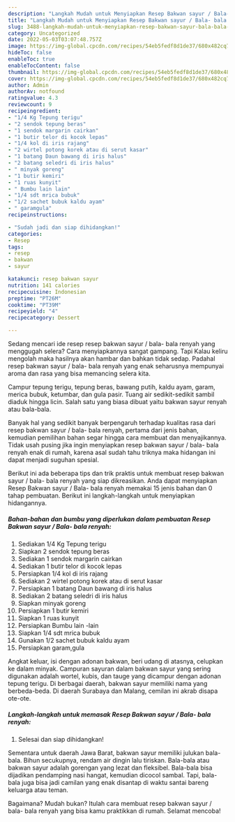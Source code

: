 ```yaml
---
description: "Langkah Mudah untuk Menyiapkan Resep Bakwan sayur / Bala- bala renyah yang Enak Banget, Buat Buka Puasa Enak"
title: "Langkah Mudah untuk Menyiapkan Resep Bakwan sayur / Bala- bala renyah yang Enak Banget, Buat Buka Puasa Enak"
slug: 3488-langkah-mudah-untuk-menyiapkan-resep-bakwan-sayur-bala-bala-renyah-yang-enak-banget-buat-buka-puasa-enak
category: Uncategorized
date: 2022-05-03T03:07:48.757Z
image: https://img-global.cpcdn.com/recipes/54eb5fedf8d1de37/680x482cq70/resep-bakwan-sayur-bala-bala-renyah-foto-resep-utama.jpg
hideToc: false
enableToc: true
enableTocContent: false
thumbnail: https://img-global.cpcdn.com/recipes/54eb5fedf8d1de37/680x482cq70/resep-bakwan-sayur-bala-bala-renyah-foto-resep-utama.jpg
cover: https://img-global.cpcdn.com/recipes/54eb5fedf8d1de37/680x482cq70/resep-bakwan-sayur-bala-bala-renyah-foto-resep-utama.jpg
author: Admin
authorAv: notfound
ratingvalue: 4.3
reviewcount: 9
recipeingredient:
- "1/4 Kg Tepung terigu"
- "2 sendok tepung beras"
- "1 sendok margarin cairkan"
- "1 butir telor di kocok lepas"
- "1/4 kol di iris rajang"
- "2 wirtel potong korek atau di serut kasar"
- "1 batang Daun bawang di iris halus"
- "2 batang seledri di iris halus"
- " minyak goreng"
- "1 butir kemiri"
- "1 ruas kunyit"
- " Bumbu lain lain"
- "1/4 sdt mrica bubuk"
- "1/2 sachet bubuk kaldu ayam"
- " garamgula"
recipeinstructions:

- "Sudah jadi dan siap dihidangkan!"
categories:
- Resep
tags:
- resep
- bakwan
- sayur

katakunci: resep bakwan sayur 
nutrition: 141 calories
recipecuisine: Indonesian
preptime: "PT26M"
cooktime: "PT39M"
recipeyield: "4"
recipecategory: Dessert

---
```



Sedang mencari ide resep resep bakwan sayur / bala- bala renyah yang menggugah selera? Cara menyiapkannya sangat gampang. Tapi Kalau keliru mengolah maka hasilnya akan hambar dan bahkan tidak sedap. Padahal resep bakwan sayur / bala- bala renyah yang enak seharusnya mempunyai aroma dan rasa yang bisa memancing selera kita.


Campur tepung terigu, tepung beras, bawang putih, kaldu ayam, garam, merica bubuk, ketumbar, dan gula pasir. Tuang air sedikit-sedikit sambil diaduk hingga licin. Salah satu yang biasa dibuat yaitu bakwan sayur renyah atau bala-bala.

Banyak hal yang sedikit banyak berpengaruh terhadap kualitas rasa dari resep bakwan sayur / bala- bala renyah, pertama dari jenis bahan, kemudian pemilihan bahan segar hingga cara membuat dan menyajikannya. Tidak usah pusing jika ingin menyiapkan resep bakwan sayur / bala- bala renyah enak di rumah, karena asal sudah tahu triknya maka hidangan ini dapat menjadi suguhan spesial.


Berikut ini ada beberapa tips dan trik praktis untuk membuat resep bakwan sayur / bala- bala renyah yang siap dikreasikan. Anda dapat menyiapkan Resep Bakwan sayur / Bala- bala renyah memakai 15 jenis bahan dan 0 tahap pembuatan. Berikut ini langkah-langkah untuk menyiapkan hidangannya.

<!--inarticleads1-->

##### Bahan-bahan dan bumbu yang diperlukan dalam pembuatan Resep Bakwan sayur / Bala- bala renyah:

1. Sediakan 1/4 Kg Tepung terigu
1. Siapkan 2 sendok tepung beras
1. Sediakan 1 sendok margarin cairkan
1. Sediakan 1 butir telor di kocok lepas
1. Persiapkan 1/4 kol di iris rajang
1. Sediakan 2 wirtel potong korek atau di serut kasar
1. Persiapkan 1 batang Daun bawang di iris halus
1. Sediakan 2 batang seledri di iris halus
1. Siapkan  minyak goreng
1. Persiapkan 1 butir kemiri
1. Siapkan 1 ruas kunyit
1. Persiapkan  Bumbu lain -lain
1. Siapkan 1/4 sdt mrica bubuk
1. Gunakan 1/2 sachet bubuk kaldu ayam
1. Persiapkan  garam,gula


Angkat keluar, isi dengan adonan bakwan, beri udang di atasnya, celupkan ke dalam minyak. Campuran sayuran dalam bakwan sayur yang sering digunakan adalah wortel, kubis, dan tauge yang dicampur dengan adonan tepung terigu. Di berbagai daerah, bakwan sayur memiliki nama yang berbeda-beda. Di daerah Surabaya dan Malang, cemilan ini akrab disapa ote-ote. 

<!--inarticleads2-->

##### Langkah-langkah untuk memasak Resep Bakwan sayur / Bala- bala renyah:


1. Selesai dan siap dihidangkan!

Sementara untuk daerah Jawa Barat, bakwan sayur memiliki julukan bala-bala. Bihun secukupnya, rendam air dingin lalu tiriskan. Bala-bala atau bakwan sayur adalah gorengan yang lezat dan fleksibel. Bala-bala bisa dijadikan pendamping nasi hangat, kemudian dicocol sambal. Tapi, bala-bala juga bisa jadi camilan yang enak disantap di waktu santai bareng keluarga atau teman. 

Bagaimana? Mudah bukan? Itulah cara membuat resep bakwan sayur / bala- bala renyah yang bisa kamu praktikkan di rumah. Selamat mencoba!
